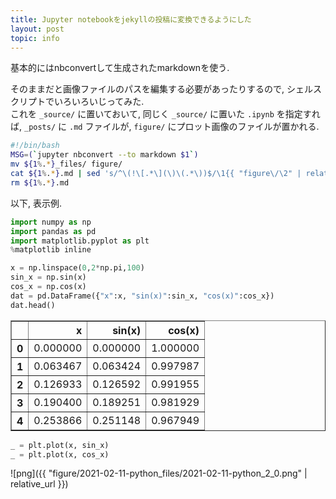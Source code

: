 ```yaml
---
title: Jupyter notebookをjekyllの投稿に変換できるようにした
layout: post
topic: info
---
```


基本的にはnbconvertして生成されたmarkdownを使う.  

そのままだと画像ファイルのパスを編集する必要があったりするので, シェルスクリプトでいろいろいじってみた.  
これを `_source/` に置いておいて, 同じく `_source/` に置いた `.ipynb` を指定すれば, `_posts/` に `.md` ファイルが, `figure/` にプロット画像のファイルが置かれる. 

```sh
#!/bin/bash
MSG=(`jupyter nbconvert --to markdown $1`)
mv ${1%.*}_files/ figure/
cat ${1%.*}.md | sed 's/^\(!\[.*\](\)\(.*\))$/\1{{ "figure\/\2" | relative_url }})/' > _posts/$(basename ${1%.*}.md)
rm ${1%.*}.md
```

以下, 表示例. 

```python
import numpy as np
import pandas as pd
import matplotlib.pyplot as plt
%matplotlib inline
```


```python
x = np.linspace(0,2*np.pi,100)
sin_x = np.sin(x)
cos_x = np.cos(x)
dat = pd.DataFrame({"x":x, "sin(x)":sin_x, "cos(x)":cos_x})
dat.head()
```




<div>
<style scoped>
    .dataframe tbody tr th:only-of-type {
        vertical-align: middle;
    }

    .dataframe tbody tr th {
        vertical-align: top;
    }

    .dataframe thead th {
        text-align: right;
    }
</style>
<table border="1" class="dataframe">
  <thead>
    <tr style="text-align: right;">
      <th></th>
      <th>x</th>
      <th>sin(x)</th>
      <th>cos(x)</th>
    </tr>
  </thead>
  <tbody>
    <tr>
      <th>0</th>
      <td>0.000000</td>
      <td>0.000000</td>
      <td>1.000000</td>
    </tr>
    <tr>
      <th>1</th>
      <td>0.063467</td>
      <td>0.063424</td>
      <td>0.997987</td>
    </tr>
    <tr>
      <th>2</th>
      <td>0.126933</td>
      <td>0.126592</td>
      <td>0.991955</td>
    </tr>
    <tr>
      <th>3</th>
      <td>0.190400</td>
      <td>0.189251</td>
      <td>0.981929</td>
    </tr>
    <tr>
      <th>4</th>
      <td>0.253866</td>
      <td>0.251148</td>
      <td>0.967949</td>
    </tr>
  </tbody>
</table>
</div>




```python
_ = plt.plot(x, sin_x)
_ = plt.plot(x, cos_x)
```


    
![png]({{ "figure/2021-02-11-python_files/2021-02-11-python_2_0.png" | relative_url }})
    

